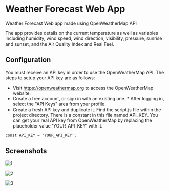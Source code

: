 # Weather Forecast Web App 
Weather Forecast Web app made using OpenWeatherMap API

The app provides details on the current temperature as well as variables including humidity, wind speed, wind direction, visibility, pressure, sunrise and sunset, and the Air Quality Index and Real Feel.


## Configuration
You must receive an API key in order to use the OpenWeatherMap API. The steps to setup your API key are as follows:

* Visit https://openweathermap.org to access the OpenWeatherMap website.
* Create a free account, or sign in with an existing one. * After logging in, select the "API Keys" area from your profile.
* Create a fresh API key and duplicate it. Find the script.js file within the project directory. There is a constant in this file named API_KEY. You can get your real API key from OpenWeatherMap by replacing the placeholder value 'YOUR_API_KEY' with it.
```
const API_KEY = 'YOUR_API_KEY';
```

## Screenshots



![1](https://github.com/user-attachments/assets/3409118a-3e56-4e95-bf48-98abb3883615)


![2](https://github.com/user-attachments/assets/e8fe76f4-4e46-4080-97e9-64cd9a7162fb)

![3](https://github.com/user-attachments/assets/e2cb0acb-4a1d-4a35-a7fd-b33a9cf35d12)

